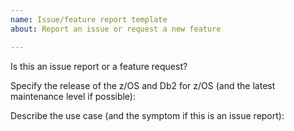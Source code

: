 ```yaml
---
name: Issue/feature report template
about: Report an issue or request a new feature

---
```


Is this an issue report or a feature request?

Specify the release of the z/OS and Db2 for z/OS (and the latest maintenance level if possible):

Describe the use case (and the symptom if this is an issue report):
